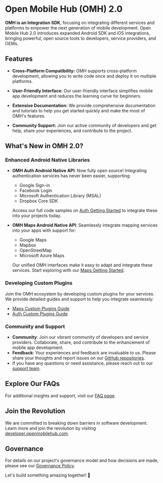# Open Mobile Hub (OMH) 2.0

**OMH is an Integration SDK**, focusing on integrating different services and platforms to empower the next generation of mobile development. Open Mobile Hub 2.0 introduces expanded Android SDK and iOS integrations, bringing powerful, open source tools to developers, service providers, and OEMs.

## Features

- **Cross-Platform Compatibility:** OMH supports cross-platform development, allowing you to write code once and deploy it on multiple platforms.

- **User-Friendly Interface:** Our user-friendly interface simplifies mobile app development and reduces the learning curve for beginners.

- **Extensive Documentation:** We provide comprehensive documentation and tutorials to help you get started quickly and make the most of OMH's features.

- **Community Support:** Join our active community of developers and get help, share your experiences, and contribute to the project.

## What's New in OMH 2.0?

### Enhanced Android Native Libraries

- **OMH Auth Android Native API**: Now fully open source! Integrating authentication services has never been easier, supporting:
  - Google Sign-in
  - Facebook Login
  - Microsoft Authentication Library (MSAL)
  - Dropbox Core SDK

  Access our full code samples on [Auth Getting Started](https://github.com/openmobilehub/android-omh-auth) to integrate these into your projects today.

- **OMH Maps Android Native API**: Seamlessly integrate mapping services into your apps with support for:
  - Google Maps
  - Mapbox
  - OpenStreetMap
  - Microsoft Azure Maps

  Our unified OMH interfaces make it easy to adapt and integrate these services. Start exploring with our [Maps Getting Started](https://github.com/openmobilehub/android-omh-maps).

### Developing Custom Plugins

Join the OMH ecosystem by developing custom plugins for your services. We provide detailed guides and support to help you integrate seamlessly:
- [Maps Custom Plugins Guide](https://www.openmobilehub.com/android-omh-maps/advanced-docs/core/plugins/PLUGINS/)
- [Auth Custom Plugins Guide](https://www.openmobilehub.com/android-omh-auth/advanced-docs/core/advanced/Plugins/)

### Community and Support

- **Community**: Join our vibrant community of developers and service providers. Collaborate, share, and contribute to the enhancement of mobile app development.
- **Feedback**: Your experiences and feedback are invaluable to us. Please share your thoughts and report issues on our [GitHub repositories](https://github.com/openmobilehub).
- If you have any questions or need assistance, please reach out to our [support team](mailto:support@openmobilehub.com).

## Explore Our FAQs

For additional insights and support, visit our [FAQ page](https://docs.google.com/document/d/1Do-LgweTMsdLR8ABaDvUvimISQatTU51_zbNwGZs1wI/edit?usp=sharing).

## Join the Revolution

We are committed to breaking down barriers in software development. Learn more and join the revolution by visiting [developer.openmobilehub.com](https://developer.openmobilehub.com).

## Governance

For details on our project's governance model and how decisions are made, please see our [Governance Policy](https://github.com/openmobilehub/admin/blob/main/GOVERNANCE.md).

Let's build something amazing together! 🚀
